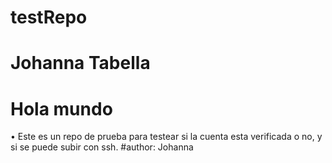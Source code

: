 # testRepo

#  Johanna Tabella
# Hola mundo
• Este es un repo de prueba para testear si la cuenta esta verificada o no, y si se puede subir con ssh. #author: Johanna 